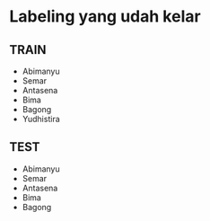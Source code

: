 # Labeling yang udah kelar
## TRAIN
* Abimanyu
* Semar
* Antasena
* Bima
* Bagong
* Yudhistira

## TEST
* Abimanyu
* Semar
* Antasena
* Bima
* Bagong
